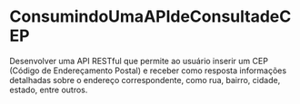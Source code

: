 # ConsumindoUmaAPIdeConsultadeCEP
Desenvolver uma API RESTful que permite ao usuário inserir um CEP (Código de Endereçamento Postal) e receber como resposta informações detalhadas sobre o endereço correspondente, como rua, bairro, cidade, estado, entre outros.
